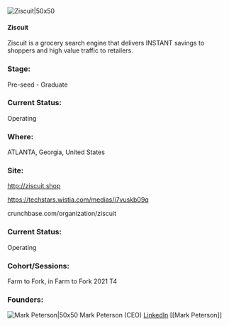 

![Ziscuit|50x50](https://apimg.techstars.com/connect/images/image_files/615b0b54dfbde900076cd2bf/original/Ziscuit_-_Logo_-_1.jpg)

#### Ziscuit
Ziscuit is a grocery search engine that delivers INSTANT savings to shoppers and high value traffic to retailers.

### Stage: 
Pre-seed - Graduate 

### Current Status: 
Operating

### Where:
ATLANTA, Georgia, United States

### Site:
http://ziscuit.shop

https://techstars.wistia.com/medias/i7vuskb09q

crunchbase.com/organization/ziscuit

### Current Status: 
Operating

### Cohort/Sessions: 
Farm to Fork, in Farm to Fork 2021 T4

### Founders: 

![Mark Peterson|50x50](https://f6s-public.s3.amazonaws.com/profiles/2500311_th2.jpg) Mark Peterson (CEO) [LinkedIn](https://linkedin.com/in/mark-peterson-guerrillapreneur) [[Mark Peterson]]


